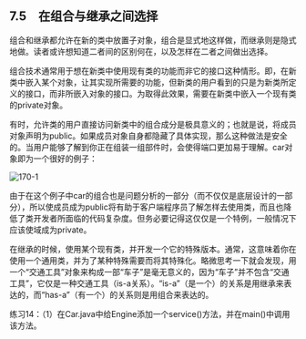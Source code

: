 ## 7.5　在组合与继承之间选择

组合和继承都允许在新的类中放置子对象，组合是显式地这样做，而继承则是隐式地做。读者或许想知道二者间的区别何在，以及怎样在二者之间做出选择。

组合技术通常用于想在新类中使用现有类的功能而非它的接口这种情形。即，在新类中嵌入某个对象，让其实现所需要的功能，但新类的用户看到的只是为新类所定义的接口，而非所嵌入对象的接口。为取得此效果，需要在新类中嵌入一个现有类的private对象。

有时，允许类的用户直接访问新类中的组合成分是极具意义的；也就是说，将成员对象声明为public。如果成员对象自身都隐藏了具体实现，那么这种做法是安全的。当用户能够了解到你正在组装一组部件时，会使得端口更加易于理解。car对象即为一个很好的例子：

![170-1](../Images/image02843.jpeg)

由于在这个例子中car的组合也是问题分析的一部分（而不仅仅是底层设计的一部分），所以使成员成为public将有助于客户端程序员了解怎样去使用类，而且也降低了类开发者所面临的代码复杂度。但务必要记得这仅仅是一个特例，一般情况下应该使域成为private。

在继承的时候，使用某个现有类，并开发一个它的特殊版本。通常，这意味着你在使用一个通用类，并为了某种特殊需要而将其特殊化。略微思考一下就会发现，用一个“交通工具”对象来构成一部“车子”是毫无意义的，因为“车子”并不包含“交通工具”，它仅是一种交通工具（is-a关系）。“is-a”（是一个）的关系是用继承来表达的，而“has-a”（有一个）的关系则是用组合来表达的。

练习14：（1）在Car.java中给Engine添加一个service()方法，并在main()中调用该方法。
